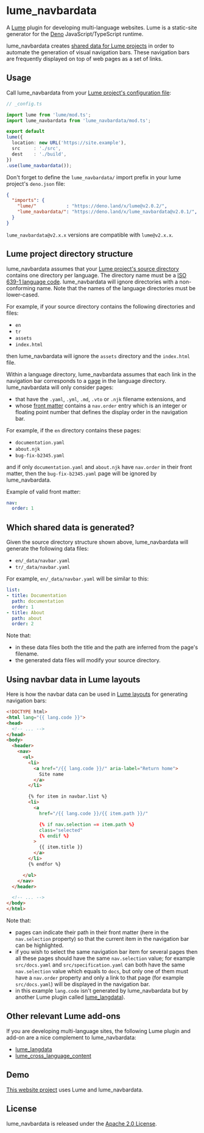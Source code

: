 # lume_navbardata

A [Lume](https://lume.land) plugin for developing multi-language websites.
Lume is a static-site generator for the [Deno](https://deno.land) JavaScript/TypeScript runtime.

lume_navbardata creates [shared data for Lume projects](https://lume.land/docs/creating-pages/shared-data/#the-_data-directories) in order to automate the generation of visual navigation bars. These navigation bars are frequently displayed on top of web pages as a set of links.

## Usage

Call lume_navbardata from your [Lume project's configuration file](https://lume.land/docs/configuration/config-file/):

```ts
// _config.ts

import lume from 'lume/mod.ts';
import lume_navbardata from 'lume_navbardata/mod.ts';

export default
lume({
  location: new URL('https://site.example'),
  src     : './src',
  dest    : './build',
})
.use(lume_navbardata());
```

Don't forget to define the `lume_navbardata/` import prefix in your lume project's `deno.json` file:

```json
{
  "imports": {
    "lume/"           : "https://deno.land/x/lume@v2.0.2/",
    "lume_navbardata/": "https://deno.land/x/lume_navbardata@v2.0.1/",
  }
}
```

`lume_navbardata@v2.x.x` versions are compatible with `lume@v2.x.x`.

## Lume project directory structure

lume_navbardata assumes that your [Lume project's source directory](https://lume.land/docs/configuration/config-file/#src) contains one directory per language. The directory name must be a [ISO 639-1 language code](https://en.wikipedia.org/wiki/List_of_ISO_639-1_codes). lume_navbardata will ignore directories with a non-conforming name. Note that the names of the language directories must be lower-cased.

For example, if your source directory contains the following directories and files:

- `en`
- `tr`
- `assets`
- `index.html`

then lume_navbardata will ignore the `assets` directory and the `index.html` file.

Within a language directory, lume_navbardata assumes that each link in the navigation bar corresponds to a [page](https://lume.land/docs/creating-pages/page-files/) in the language directory. lume_navbardata will only consider pages:

- that have the `.yaml`, `.yml`, `.md`, `.vto` or `.njk` filename extensions, and
- whose [front matter](https://lume.land/docs/getting-started/page-data/) contains a `nav.order` entry which is an integer or floating point number that defines the display order in the navigation bar.

For example, if the `en` directory contains these pages:

- `documentation.yaml`
- `about.njk`
- `bug-fix-b2345.yaml`

and if only `documentation.yaml` and `about.njk` have `nav.order` in their front matter, then the `bug-fix-b2345.yaml` page will be ignored by lume_navbardata.

Example of valid front matter:

```yaml
nav:
  order: 1
```

## Which shared data is generated?

Given the source directory structure shown above, lume_navbardata will generate the following data files:

- `en/_data/navbar.yaml`
- `tr/_data/navbar.yaml`

For example, `en/_data/navbar.yaml` will be similar to this:

```yaml
list:
- title: Documentation
  path: documentation
  order: 1
- title: About
  path: about
  order: 2
```

Note that:

- in these data files both the title and the path are inferred from the page's filename.
- the generated data files will modify your source directory.

## Using navbar data in Lume layouts

Here is how the navbar data can be used in [Lume layouts](https://lume.land/docs/getting-started/create-a-layout/) for generating navigation bars:

```html
<!DOCTYPE html>
<html lang="{{ lang.code }}">
<head>
  <!-- ... -->
</head>
<body>
  <header>
    <nav>
      <ul>
        <li>
          <a href="/{{ lang.code }}/" aria-label="Return home">
            Site name
          </a>
        </li>

        {% for item in navbar.list %}
        <li>
          <a 
            href="/{{ lang.code }}/{{ item.path }}/"

            {% if nav.selection == item.path %}
            class="selected"
            {% endif %}
          >
            {{ item.title }}
          </a>
        </li>
        {% endfor %}

      </ul>
    </nav>
  </header>

  <!-- ... -->
</body>
</html>
```

Note that:

- pages can indicate their path in their front matter (here in the `nav.selection` property) so that the current item in the navigation bar can be highlighted.
- if you wish to select the same navigation bar item for several pages then all these pages should have the same `nav.selection` value; for example `src/docs.yaml` and `src/specification.yaml` can both have the same `nav.selection` value which equals to `docs`, but only one of them must have a `nav.order` property and only a link to that page (for example `src/docs.yaml`) will be displayed in the navigation bar.
- in this example `lang.code` isn't generated by lume_navbardata but by another Lume plugin called [lume_langdata](https://github.com/doga/lume_langdata)).

## Other relevant Lume add-ons

If you are developing multi-language sites, the following Lume plugin and add-on are a nice complement to lume_navbardata:

- [lume_langdata](https://deno.land/x/lume_langdata)
- [lume_cross_language_content](https://deno.land/x/lume_cross_language_content)

## Demo

[This website project](https://github.com/doga/qworum-website) uses Lume and lume_navbardata.

## License

lume_navbardata is released under the [Apache 2.0 License](https://www.apache.org/licenses/LICENSE-2.0).
